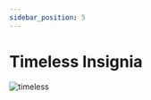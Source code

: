 ```yaml
---
sidebar_position: 5
---
```


# Timeless Insignia

![timeless](https://vwiki.valorserver.com/api/item/picture/timeless%20insignia)
